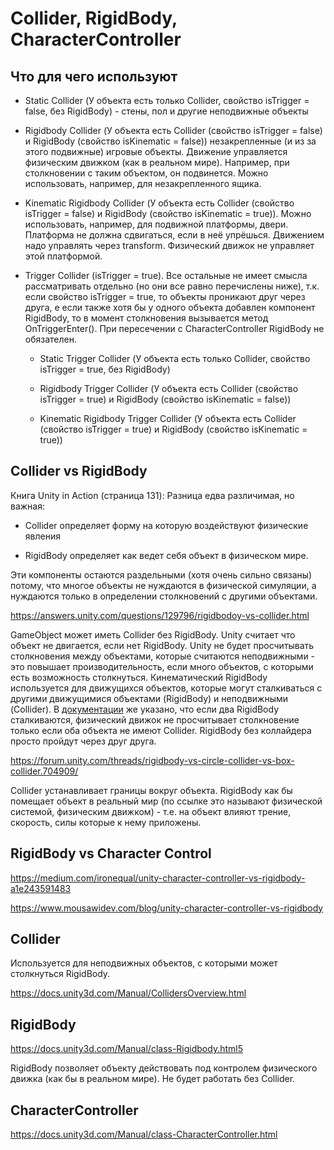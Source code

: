 # Collider, RigidBody, CharacterController

## Что для чего используют

- Static Collider (У объекта есть только Collider, свойство isTrigger = false, без RigidBody) - стены, пол и другие неподвижные объекты

- Rigidbody Collider (У объекта есть Collider (свойство isTrigger = false) и RigidBody (свойство isKinematic = false)) незакрепленные (и из за этого подвижные) игровые объекты. Движение управляется физическим движком (как в реальном мире). Например, при столкновении с таким объектом, он подвинется. Можно использовать, например, для незакрепленного ящика. 

- Kinematic Rigidbody Collider (У объекта есть Collider (свойство isTrigger = false) и RigidBody (свойство isKinematic = true)). Можно использовать, например, для подвижной платформы, двери. Платформа не должна сдвигаться, если в неё упрёшься. Движением надо управлять через transform. Физический движок не управляет этой платформой.

- Trigger Collider (isTrigger = true). Все остальные не имеет смысла рассматривать отдельно (но они все равно перечислены ниже), т.к. если свойство isTrigger = true, то объекты проникают друг через друга, е если также хотя бы у одного объекта добавлен компонент RigidBody, то в момент столкновения вызывается метод OnTriggerEnter(). При пересечении с CharacterController RigidBody не обязателен.

  - Static Trigger Collider (У объекта есть только Collider, свойство isTrigger = true, без RigidBody)

  - Rigidbody Trigger Collider (У объекта есть Collider (свойство isTrigger = true) и RigidBody (свойство isKinematic = false))

  - Kinematic Rigidbody Trigger Collider (У объекта есть Collider (свойство isTrigger = true) и RigidBody (свойство isKinematic = true))

## Collider vs RigidBody

Книга Unity in Action (страница 131): Разница едва различимая, но важная:

- Collider определяет форму на которую воздействуют физические явления

- RigidBody определяет как ведет себя объект в физическом мире.

Эти компоненты остаются раздельными (хотя очень сильно связаны) потому, что многое объекты не нуждаются в физической симуляции, а нуждаются только в определении столкновений с другими объектами.

<https://answers.unity.com/questions/129796/rigidbodoy-vs-collider.html>

GameObject может иметь Collider без RigidBody. Unity считает что объект не двигается, если нет RigidBody. Unity не будет  просчитывать столкновения между  объектами, которые считаются неподвижными - это повышает производительность, если много объектов, с которыми есть возможность столкнуться. Кинематический RigidBody используется для движущихся объектов, которые могут сталкиваться с другими движущимися объектами (RigidBody) и неподвижными (Collider). В [документации](https://docs.unity3d.com/Manual/class-Rigidbody.html) же указано, что если два RigidBody сталкиваются, физический движок не просчитывает столкновение только если оба объекта не имеют Collider. RigidBody без коллайдера просто пройдут через друг друга.

<https://forum.unity.com/threads/rigidbody-vs-circle-collider-vs-box-collider.704909/>

Collider устанавливает границы вокруг объекта.
RigidBody как бы помещает объект в реальный мир (по ссылке это называют физической системой, физическим движком) - т.е. на объект влияют трение, скорость, силы которые к нему приложены.

## RigidBody vs Character Control

<https://medium.com/ironequal/unity-character-controller-vs-rigidbody-a1e243591483>

<https://www.mousawidev.com/blog/unity-character-controller-vs-rigidbody>

## Collider

Используется для неподвижных объектов, с которыми может столкнуться RigidBody.

<https://docs.unity3d.com/Manual/CollidersOverview.html>

## RigidBody

<https://docs.unity3d.com/Manual/class-Rigidbody.html5>

RigidBody позволяет объекту действовать под контролем физического движка  (как бы в реальном мире). Не будет работать без Collider.

## CharacterController

<https://docs.unity3d.com/Manual/class-CharacterController.html>
